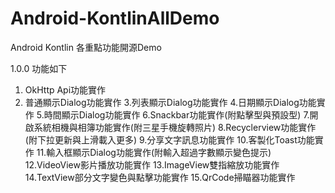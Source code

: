 # Android-KontlinAllDemo

Android Kontlin 各重點功能開源Demo

1.0.0 功能如下

1. OkHttp Api功能實作
2. 普通顯示Dialog功能實作
3.列表顯示Dialog功能實作
4.日期顯示Dialog功能實作
5.時間顯示Dialog功能實作
6.Snackbar功能實作(附點擊型與預設型)
7.開啟系統相機與相簿功能實作(附三星手機旋轉照片)
8.Recyclerview功能實作(附下拉更新與上滑載入更多)
9.分享文字訊息功能實作
10.客製化Toast功能實作
11.輸入框顯示Dialog功能實作(附輸入超過字數顯示變色提示)
12.VideoView影片播放功能實作
13.ImageView雙指縮放功能實作
14.TextView部分文字變色與點擊功能實作
15.QrCode掃瞄器功能實作
